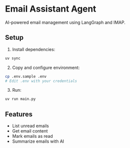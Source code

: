 # Email Assistant Agent

AI-powered email management using LangGraph and IMAP.

## Setup

1. Install dependencies:

```bash
uv sync
```

2. Copy and configure environment:

```bash
cp .env.sample .env
# Edit .env with your credentials
```

3. Run:

```bash
uv run main.py
```

## Features

- List unread emails
- Get email content
- Mark emails as read
- Summarize emails with AI
